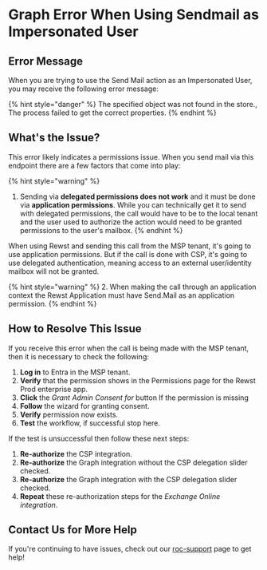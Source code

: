 # Graph Error When Using Sendmail as Impersonated User

## Error Message

When you are trying to use the Send Mail action as an Impersonated User, you may receive the following error message:

{% hint style="danger" %}
The specified object was not found in the store., The process failed to get the correct properties.
{% endhint %}

## What's the Issue?

This error likely indicates a permissions issue. When you send mail via this endpoint there are a few factors that come into play:

{% hint style="warning" %}
1. Sending via **delegated permissions does not work** and it must be done via **application permissions**. While you can technically get it to send with delegated permissions, the call would have to be to the local tenant and the user used to authorize the action would need to be granted permissions to the user's mailbox.
{% endhint %}

When using Rewst and sending this call from the MSP tenant, it's going to use application permissions. But if the call is done with CSP, it's going to use delegated authentication, meaning access to an external user/identity mailbox will not be granted.

{% hint style="warning" %}
2. When making the call through an application context the Rewst Application must have Send.Mail as an application permission.
{% endhint %}

## How to Resolve This Issue

If you receive this error when the call is being made with the MSP tenant, then it is necessary to check the following:

1. **Log in** to Entra in the MSP tenant.
2. **Verify** that the permission shows in the Permissions page for the Rewst Prod enterprise app.
3. **Click** the _Grant Admin Consent for_ button If the permission is missing
4. **Follow** the wizard for granting consent.
5. **Verify** permission now exists.
6. **Test** the workflow, if successful stop here.&#x20;

If the test is unsuccessful then follow these next steps:

1. **Re-authorize** the CSP integration.
2. **Re-authorize** the Graph integration without the CSP delegation slider checked.
3. **Re-authorize** the Graph integration with the CSP delegation slider checked.
4. **Repeat** these re-authorization steps for the _Exchange Online integration_.

## Contact Us for More Help

If you're continuing to have issues, check out our [roc-support](../../../../support/roc-support/ "mention") page to get help!
